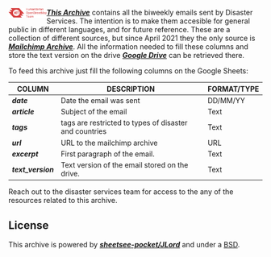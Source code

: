 <img src="/img/hot_logo.png" height="15%" width="15%" align="left"/> ***[This Archive](Link)*** contains all the biweekly emails sent by Disaster Services. The intention is to make them accesible for general public in different languages, and for future reference. 
These are a collection of different sources, but since April 2021 they the only source is  ***[Mailchimp Archive](https://us9.campaign-archive.com/home/?u=5191e27b207136970f2a9ec1b&id=8a98fdcd77)***. All the information needed to fill these columns and store the text version on the drive  ***[Google Drive](https://drive.google.com/drive/folders/10XvYXDqa8RD37SmYiavKRmduq9NlYzt7)*** can be retrieved there.


To feed this archive just fill the following columns on the Google Sheets: 



COLUMN | DESCRIPTION | FORMAT/TYPE
------ | ------|----------
***date***      | Date the email was sent   | DD/MM/YY
***article***	| Subject of the email	| Text
***tags***	| tags are restricted to types of disaster and countries |	Text
***url*** |	URL to the mailchimp archive	| URL
***excerpt***	| First paragraph of the email. |	Text	
***text_version***	| Text version of the email stored on the drive. |	Text	

Reach out to the disaster services team for access to the any of the resources related to this archive. 

## License

This archive is powered by ***[sheetsee-pocket/JLord](https://github.com/jlord)*** and under a [BSD](LICENSE).
